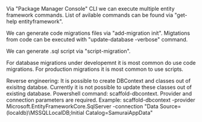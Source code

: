 Via "Package Manager Console" CLI we can execute multiple entity framework commands.
List of avilable commands can be found via "get-help entityframework".

We can generate code migrations files via "add-migration init".
Migtations from code can be executed with "update-database -verbose" command.

We can generate .sql script via "script-migration".

For database migrations under developemnt it is most common do use code migrations.
For production migrations it is most common to use scripts.

Reverse engineering:
It is possible to create DBContext and classes out of exisitng databse.
Currently it is not possible to update these classes out of existing database.
Powershell command: scaffold-dbcontext. Provider and connection parameters are required.
Example: scaffold-dbcontext -provider Microsoft.EntityFrameworkCore.SqlServer -connection  "Data Source=(localdb)\MSSQLLocalDB;Initial Catalog=SamuraiAppData"